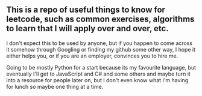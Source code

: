 ## This is a repo of useful things to know for leetcode, such as common exercises, algorithms to learn that I will apply over and over, etc.

I don't expect this to be used by anyone, but if you happen to come across it somehow through Googling or finding my github some other way, I hope it either helps you, or if you are an employer, convinces you to hire me. 

Going to be mostly Python for a start because its my favourite language, but eventually I'll get to JavaScript and C# and some others and maybe turn it into a resource for people later on, but I don't even know what I'm having for lunch so maybe one thing at a time.